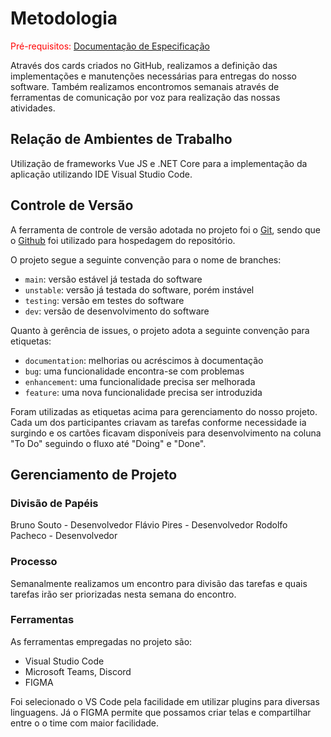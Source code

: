 # Metodologia

<span style="color:red">Pré-requisitos: <a href="2-Especificação do Projeto.md"> Documentação de Especificação</a></span>

Através dos cards criados no GitHub, realizamos a definição das implementações e manutenções necessárias para entregas do nosso software. Também realizamos encontromos semanais através de ferramentas de comunicação por voz para realização das nossas atividades.

## Relação de Ambientes de Trabalho

Utilização de frameworks Vue JS e .NET Core para a implementação da aplicação utilizando IDE Visual Studio Code.

## Controle de Versão

A ferramenta de controle de versão adotada no projeto foi o
[Git](https://git-scm.com/), sendo que o [Github](https://github.com)
foi utilizado para hospedagem do repositório.

O projeto segue a seguinte convenção para o nome de branches:

- `main`: versão estável já testada do software
- `unstable`: versão já testada do software, porém instável
- `testing`: versão em testes do software
- `dev`: versão de desenvolvimento do software

Quanto à gerência de issues, o projeto adota a seguinte convenção para
etiquetas:

- `documentation`: melhorias ou acréscimos à documentação
- `bug`: uma funcionalidade encontra-se com problemas
- `enhancement`: uma funcionalidade precisa ser melhorada
- `feature`: uma nova funcionalidade precisa ser introduzida

Foram utilizadas as etiquetas acima para gerenciamento do nosso projeto. Cada um dos participantes criavam as tarefas conforme necessidade ia surgindo e os cartões ficavam disponíveis para desenvolvimento na coluna "To Do" seguindo o fluxo até "Doing" e "Done".

## Gerenciamento de Projeto

### Divisão de Papéis

Bruno Souto - Desenvolvedor 
Flávio Pires - Desenvolvedor 
Rodolfo Pacheco - Desenvolvedor

### Processo

Semanalmente realizamos um encontro para divisão das tarefas e quais tarefas irão ser priorizadas nesta semana do encontro.
 
### Ferramentas

As ferramentas empregadas no projeto são:

- Visual Studio Code
- Microsoft Teams, Discord
- FIGMA

Foi selecionado o VS Code pela facilidade em utilizar plugins para diversas linguagens. Já o FIGMA permite que possamos criar telas e compartilhar entre o o time com maior facilidade.